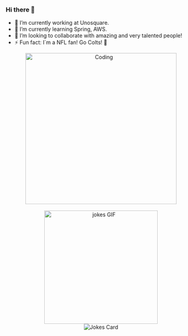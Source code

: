 ### Hi there 👋

<!--
**EdgarDev18/EdgarDev18** is a ✨ _special_ ✨ repository because its `README.md` (this file) appears on your GitHub profile.

Here are some ideas to get you started:
-->
- 🔭 I’m currently working at Unosquare.
- 🌱 I’m currently learning Spring, AWS.
- 👯 I’m looking to collaborate with amazing and very talented people!
- ⚡ Fun fact: I´m a NFL fan! Go Colts! 🏈

<div align="center">
  <img align="center" alt="Coding" width="400" src="https://images4.alphacoders.com/148/148414.jpg"> 
</div></br>
<div align="center">
 <img src="https://media.giphy.com/media/l41lISBVXb9gRT32w/giphy.gif" width="300" alt="jokes GIF">
 <br/>
 <img src="https://readme-jokes.vercel.app/api?hideBorder" alt="Jokes Card" />
</div>
</div>
